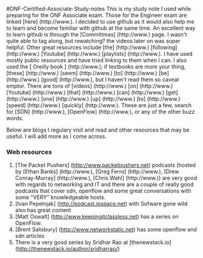 #ONF-Certified-Associate-Study-notes
This is my study note I used while preparing for the ONF Associate exam. Those for the Engineer exam are linked [here] (http://www.). I decided to use github as it would also help me to learn and become familiar with github at the same time. An excellent way to learn github is through the [Committmas] (http://www.) page. I wasn't quite able to tag along, but rewatching? the videos later on was super helpful. Other great resources include [the] (http://www.) [following] (http://www.) [Youtube] (http://www.) [playlists] (http://www.). I have used mostly public resources and have tried linking to them when I can. I also used the [ Oreilly book ] (http://www.); if textbooks are more your thing, [these] (http://www.) [seem] (http://www.) [to] (http://www.) [be] (http://www.) [good] (http://www.), but I haven't read them so caveat emptor. There are tons of [videos] (http://www.) [on] (http://www.) [Youtube] (http://www.) [that] (http://www.) [can] (http://www.) [get] (http://www.) [one] (http://www.) [up] (http://www.) [to] (http://www.) [speed] (http://www.) [quickly] (http://www.). These are just a few, search for [SDN] (http://www.), [OpenFlow] (http://www.), or any of the other buzz words. 


Below are blogs I regulary visit and read and other resources that may be useful. I will add more as I come across.

### Web resources
1. [The Packet Pushers] (http://www.packetpushers.net) podcasts (hosted by [Ethan Banks] (http://www.), [Greg Ferro] (http://www.), [Drew Conray-Murray] (http://www.), [Chris Wahl] (http://www.)) are very good with regards to networking and IT and there are a couple of really good podcasts that cover sdn, openflow  and some great conversations with some "VERY" knowledgeable hosts.
2. [Ivan Pepelnjak] (http://podcast.ipspace.net) with Sofware gone wild also has great content
3. [Matt Oswalt] (http://www.keepingitclassless.net) has a series on OpenFlow.
4. [Brent Salisbury] (http://www.networkstatic.net) has some openflow and sdn articles
5. There is a very good series by Sridhar Rao at [thenewstack.io] (http://thenewstack.io/author/sridharrao/)
